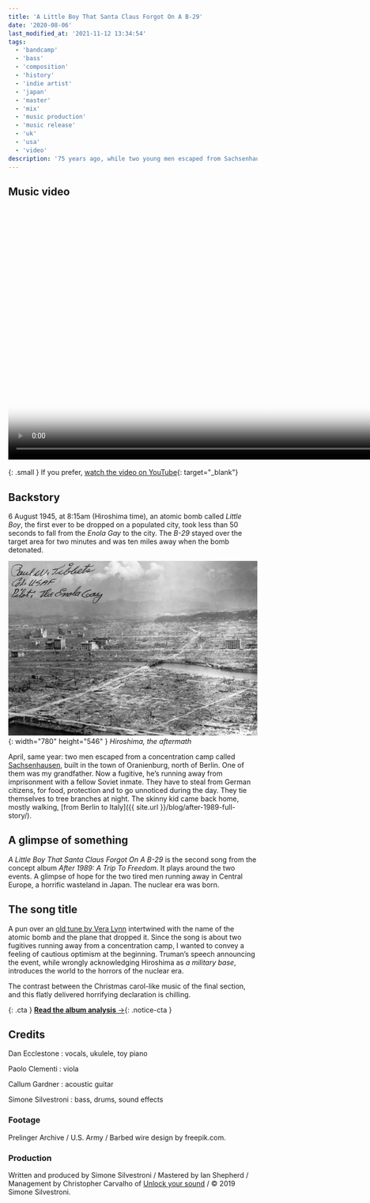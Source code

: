 ```yaml
---
title: 'A Little Boy That Santa Claus Forgot On A B-29'
date: '2020-08-06'
last_modified_at: '2021-11-12 13:34:54'
tags:
  - 'bandcamp'
  - 'bass'
  - 'composition'
  - 'history'
  - 'indie artist'
  - 'japan'
  - 'master'
  - 'mix'
  - 'music production'
  - 'music release'
  - 'uk'
  - 'usa'
  - 'video'
description: '75 years ago, while two young men escaped from Sachsenhausen concentration camp, the US nuked Hiroshima with a bomb named Little Boy.'
---
```

## Music video

<video controls src="{{ site.url }}/assets/videos/music-video-a-little-boy-that-santa-claus-forgot-on-a-b-29.mp4"
  poster="{{ site.url }}/assets/videos/music-video-a-little-boy-that-santa-claus-forgot-on-a-b-29.jpg"
  width="1024">
  Sorry, your browser doesn't support embedded videos, but you can <a href="{{ site.url }}/assets/videos/music-video-a-little-boy-that-santa-claus-forgot-on-a-b-29.mp4">download it</a> and watch it with your favorite video player.
</video>

{: .small }
If you prefer, [watch the video on YouTube](https://youtu.be/5M1XTw483Ew){: target="_blank"}

## Backstory

6 August 1945, at 8:15am (Hiroshima time), an atomic bomb called _Little Boy_, the first ever to be dropped on a populated city, took less than 50 seconds to fall from the _Enola Gay_ to the city. The _B-29_ stayed over the target area for two minutes and was ten miles away when the bomb detonated.

![Black and white photograph of Hiroshima after the atomic bomb flattened the city](/assets/images/hiroshima_aftermath.jpg){: width="780" height="546" }
_Hiroshima, the aftermath_

April, same year: two men escaped from a concentration camp called [Sachsenhausen](https://www.sachsenhausen-sbg.de/en/), built in the town of Oranienburg, north of Berlin. One of them was my grandfather. Now a fugitive, he’s running away from imprisonment with a fellow Soviet inmate. They have to steal from German citizens, for food, protection and to go unnoticed during the day. They tie themselves to tree branches at night. The skinny kid came back home, mostly walking, [from Berlin to Italy]({{ site.url }}/blog/after-1989-full-story/).

## A glimpse of something

_A Little Boy That Santa Claus Forgot On A B-29_ is the second song from the concept album _After 1989: A Trip To Freedom_. It plays around the two events. A glimpse of hope for the two tired men running away in Central Europe, a horrific wasteland in Japan. The nuclear era was born.

## The song title

A pun over an [old tune by Vera Lynn](https://youtu.be/4Zj-XYQ21qE) intertwined with the name of the atomic bomb and the plane that dropped it. Since the song is about two fugitives running away from a concentration camp, I wanted to convey a feeling of cautious optimism at the beginning. Truman’s speech announcing the event, while wrongly acknowledging Hiroshima as _a military base_, introduces the world to the horrors of the nuclear era.

The contrast between the Christmas carol-like music of the final section, and this flatly delivered horrifying declaration is chilling.

{: .cta }
[**Read the album analysis**&nbsp;&rarr;](/blog/after-1989/){: .notice-cta }

## Credits

Dan Ecclestone
: vocals, ukulele, toy piano

Paolo Clementi
: viola

Callum Gardner
: acoustic guitar

Simone Silvestroni
: bass, drums, sound effects

### Footage

Prelinger Archive / U.S. Army / Barbed wire design by freepik.com.

### Production

Written and produced by Simone Silvestroni / Mastered by Ian Shepherd / Management by Christopher Carvalho of [Unlock your sound](https://unlockyoursound.com) / &copy;&nbsp;2019 Simone Silvestroni.